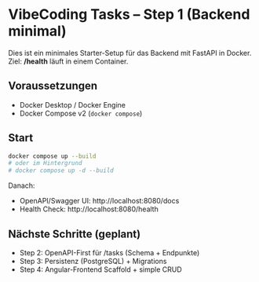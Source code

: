 # VibeCoding Tasks – Step 1 (Backend minimal)

Dies ist ein minimales Starter-Setup für das Backend mit FastAPI in Docker. Ziel: **/health** läuft in einem Container.

## Voraussetzungen
- Docker Desktop / Docker Engine
- Docker Compose v2 (`docker compose`)

## Start
```bash
docker compose up --build
# oder im Hintergrund
# docker compose up -d --build
```

Danach:
- OpenAPI/Swagger UI: http://localhost:8080/docs
- Health Check: http://localhost:8080/health

## Nächste Schritte (geplant)
- Step 2: OpenAPI-First für /tasks (Schema + Endpunkte)
- Step 3: Persistenz (PostgreSQL) + Migrations
- Step 4: Angular-Frontend Scaffold + simple CRUD
```

